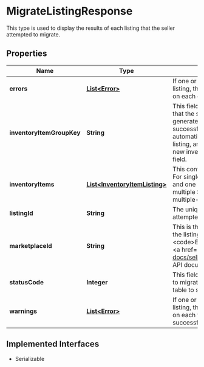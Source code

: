 

# MigrateListingResponse

This type is used to display the results of each listing that the seller attempted to migrate.
## Properties

Name | Type | Description | Notes
------------ | ------------- | ------------- | -------------
**errors** | [**List&lt;Error&gt;**](Error.md) | If one or more errors occur with the attempt to migrate the listing, this container will be returned with detailed information on each error. |  [optional]
**inventoryItemGroupKey** | **String** | This field will only be returned for a multiple-variation listing that the seller attempted to migrate. Its value is auto-generated by eBay. For a multiple-variation listing that is successfully migrated to the new Inventory model, eBay automatically creates an inventory item group object for the listing, and the seller will be able to retrieve and manage that new inventory item group object by using the value in this field. |  [optional]
**inventoryItems** | [**List&lt;InventoryItemListing&gt;**](InventoryItemListing.md) | This container exists of an array of SKU values and offer IDs. For single-variation listings, this will only be one SKU value and one offer ID (if listing was successfully migrated), but multiple SKU values and offer IDs will be returned for multiple-variation listings. |  [optional]
**listingId** | **String** | The unique identifier of the eBay listing that the seller attempted to migrate. |  [optional]
**marketplaceId** | **String** | This is the unique identifier of the eBay Marketplace where the listing resides. The value fo the eBay US site will be &lt;code&gt;EBAY_US&lt;/code&gt;. For implementation help, refer to &lt;a href&#x3D;&#39;https://developer.ebay.com/api-docs/sell/inventory/types/slr:MarketplaceEnum&#39;&gt;eBay API documentation&lt;/a&gt; |  [optional]
**statusCode** | **Integer** | This field is returned for each listing that the seller attempted to migrate. See the &lt;strong&gt;HTTP status codes&lt;/strong&gt; table to see which each status code indicates. |  [optional]
**warnings** | [**List&lt;Error&gt;**](Error.md) | If one or more warnings occur with the attempt to migrate the listing, this container will be returned with detailed information on each warning. It is possible that a listing can be successfully migrated even if a warning occurs. |  [optional]


## Implemented Interfaces

* Serializable


